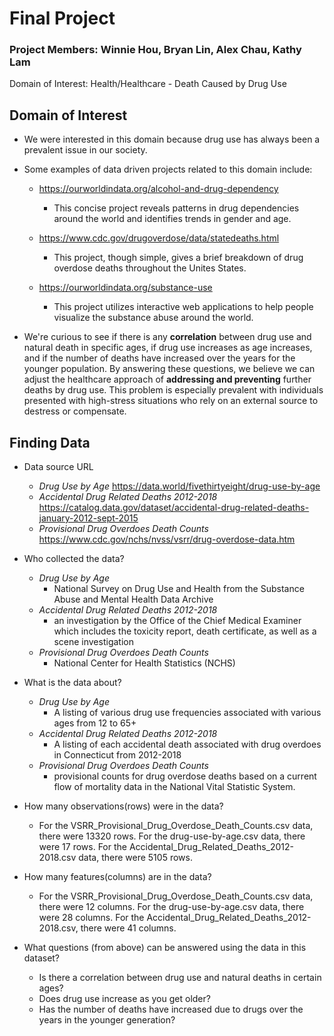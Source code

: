 # Final Project

### Project Members: Winnie Hou, Bryan Lin, Alex Chau, Kathy Lam
Domain of Interest: Health/Healthcare - Death Caused by Drug Use

## Domain of Interest
- We were interested in this domain because drug use has always been a prevalent
issue in our society.
- Some examples of data driven projects related to this domain include: 
  - https://ourworldindata.org/alcohol-and-drug-dependency
    - This concise project reveals patterns in drug dependencies around the 
    world and identifies trends in gender and age. 

  - https://www.cdc.gov/drugoverdose/data/statedeaths.html
    - This project, though simple, gives a brief breakdown of drug overdose 
    deaths throughout the Unites States. 

  - https://ourworldindata.org/substance-use
    - This project utilizes interactive web applications to help people 
    visualize the substance abuse around the world. 

- We're curious to see if there is any **correlation** between drug use and 
natural death in specific ages, if drug use increases as age increases, and if 
the number of deaths have increased over the years for the younger population.
By answering these questions, we believe we can adjust the healthcare approach 
of **addressing and preventing** further deaths by drug use. This problem is 
especially prevalent with individuals presented with high-stress situations who 
rely on an external source to destress or compensate.  

## Finding Data
- Data source URL
  - _Drug Use by Age_ https://data.world/fivethirtyeight/drug-use-by-age
  - _Accidental Drug Related Deaths 2012-2018_ https://catalog.data.gov/dataset/accidental-drug-related-deaths-january-2012-sept-2015
  - _Provisional Drug Overdoes Death Counts_ https://www.cdc.gov/nchs/nvss/vsrr/drug-overdose-data.htm
  

- Who collected the data?
  - _Drug Use by Age_
    - National Survey on Drug Use and Health from the Substance Abuse and Mental
    Health Data Archive
  - _Accidental Drug Related Deaths 2012-2018_
    - an investigation by the Office of the Chief Medical Examiner which 
    includes the toxicity report, death certificate, as well as a scene 
    investigation
  - _Provisional Drug Overdoes Death Counts_
    - National Center for Health Statistics (NCHS)


- What is the data about?
  - _Drug Use by Age_
    - A listing of various drug use frequencies associated with various ages 
    from 12 to 65+
  - _Accidental Drug Related Deaths 2012-2018_
    - A listing of each accidental death associated with drug overdoes in 
    Connecticut from 2012-2018
  - _Provisional Drug Overdoes Death Counts_
    - provisional counts for drug overdose deaths based on a current flow of 
    mortality data in the National Vital Statistic System.

- How many observations(rows) were in the data?

  - For the VSRR_Provisional_Drug_Overdose_Death_Counts.csv data, there were 
  13320 rows. For the drug-use-by-age.csv data, there were 17 rows. For the 
  Accidental_Drug_Related_Deaths_2012-2018.csv data, there were 5105 rows.

- How many features(columns) are in the data?

  - For the VSRR_Provisional_Drug_Overdose_Death_Counts.csv data, there were 12 
  columns. For the drug-use-by-age.csv data, there were 28 columns. For the 
  Accidental_Drug_Related_Deaths_2012-2018.csv, there were 41 columns.

- What questions (from above) can be answered using the data in this dataset?
  - Is there a correlation between drug use and natural deaths in certain ages?
  - Does drug use increase as you get older?
  - Has the number of deaths have increased due to drugs over the years in the 
  younger generation?
